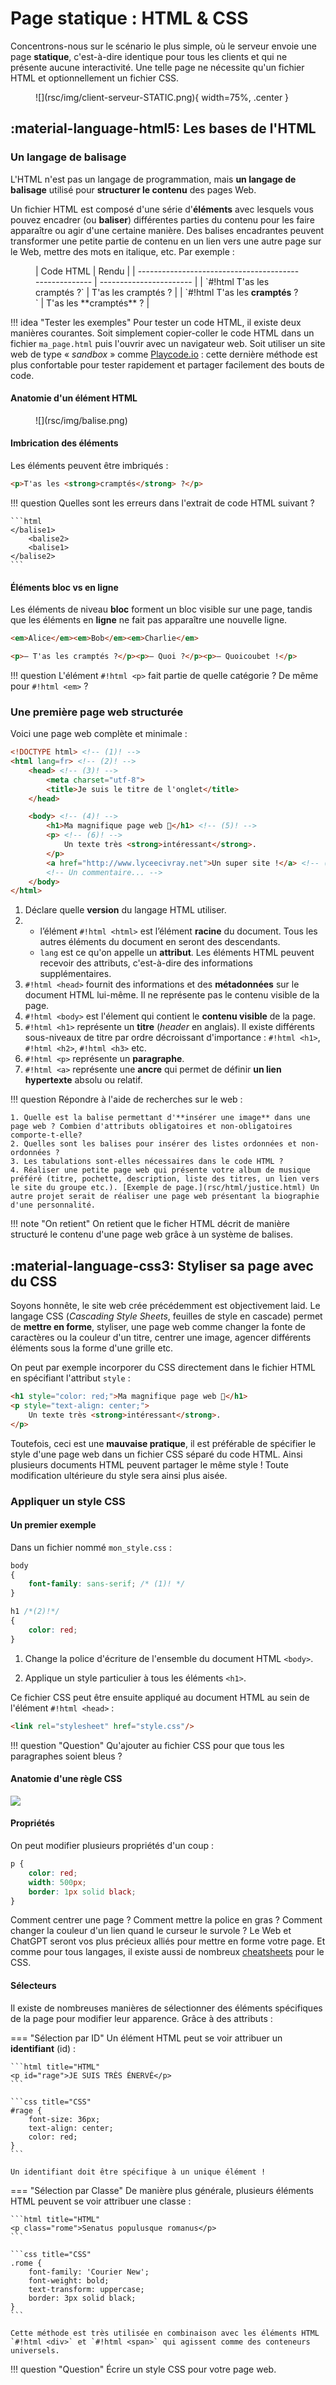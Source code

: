 # Page statique : HTML & CSS

Concentrons-nous sur le scénario le plus simple, où le serveur envoie une page **statique**, c'est-à-dire identique pour tous les clients et qui ne présente aucune interactivité. Une telle page ne nécessite qu'un fichier HTML et optionnellement un fichier CSS.

<figure markdown>
![](rsc/img/client-serveur-STATIC.png){ width=75%, .center }
</figure markdown>

## :material-language-html5: Les bases de l'HTML

### Un langage de balisage

L'HTML n'est pas un langage de programmation, mais **un langage de balisage** utilisé pour **structurer le contenu** des pages Web.

Un fichier HTML est composé d'une série d'**éléments** avec lesquels vous pouvez encadrer (ou **baliser**) différentes parties du contenu pour les faire apparaître ou agir d'une certaine manière. Des balises encadrantes peuvent transformer une petite partie de contenu en un lien vers une autre page sur le Web, mettre des mots en italique, etc. Par exemple :

<figure markdown>
| Code HTML                                              | Rendu                   |
| ------------------------------------------------------ | ----------------------- |
| `#!html T'as les cramptés ?`                           | T'as les cramptés ?     |
| `#!html T'as les <strong>cramptés</strong> ?` | T'as les **cramptés** ? |
</figure markdown>

!!! idea "Tester les exemples"
    Pour tester un code HTML, il existe deux manières courantes. Soit simplement copier-coller le code HTML dans un fichier `ma_page.html` puis l'ouvrir avec un navigateur web. Soit utiliser un site web de type « *sandbox* » comme [Playcode.io](https://playcode.io/1480073) : cette dernière méthode est plus confortable pour tester rapidement et partager facilement des bouts de code.

#### Anatomie d'un élément HTML

<figure markdown>
![](rsc/img/balise.png)
</figure markdown>

#### Imbrication des éléments

Les éléments peuvent être imbriqués :

```html
<p>T'as les <strong>cramptés</strong> ?</p>
```

!!! question
    Quelles sont les erreurs dans l'extrait de code HTML suivant ?

    ```html
    </balise1>
        <balise2>
        <balise1>
    </balise2>
    ```

#### Éléments bloc vs en ligne

Les éléments de niveau **bloc** forment un bloc visible sur une page, tandis que les éléments en **ligne** ne fait pas apparaître une nouvelle ligne.

```html
<em>Alice</em><em>Bob</em><em>Charlie</em>

<p>— T'as les cramptés ?</p><p>— Quoi ?</p><p>— Quoicoubet !</p>
```

!!! question
    L'élément `#!html <p>` fait partie de quelle catégorie ? De même pour `#!html <em>` ?


### Une première page web structurée

Voici une page web complète et minimale :

```html
<!DOCTYPE html> <!-- (1)! -->
<html lang=fr> <!-- (2)! -->
    <head> <!-- (3)! -->                                      
        <meta charset="utf-8"> 
        <title>Je suis le titre de l'onglet</title>
    </head>

    <body> <!-- (4)! --> 
        <h1>Ma magnifique page web 🌈</h1> <!-- (5)! --> 
        <p> <!-- (6)! --> 
            Un texte très <strong>intéressant</strong>. 
        </p>
        <a href="http://www.lyceecivray.net">Un super site !</a> <!-- (7)! --> 
        <!-- Un commentaire... -->
    </body>
</html>
```

1. Déclare quelle **version** du langage HTML utiliser.
2.  * l’élément `#!html <html>` est l’élément **racine** du document. Tous les autres éléments du document en seront des descendants. 
    * `lang` est ce qu'on appelle un **attribut**. Les éléments HTML peuvent recevoir des attributs, c'est-à-dire des informations supplémentaires.
3. `#!html <head>` fournit des informations et des **métadonnées** sur le document HTML lui-même. Il ne représente pas le contenu visible de la page.
4. `#!html <body>` est l'élement qui contient le **contenu visible** de la page.
5. `#!html <h1>` représente un **titre** (*header* en anglais). Il existe différents sous-niveaux de titre par ordre décroissant d'importance : `#!html <h1>`, `#!html <h2>`, `#!html <h3>` etc.
6. `#!html <p>` représente un **paragraphe**.
7. `#!html <a>` représente une **ancre** qui permet de définir **un lien hypertexte** absolu ou relatif.

!!! question
    Répondre à l'aide de recherches sur le web :

    1. Quelle est la balise permettant d'**insérer une image** dans une page web ? Combien d'attributs obligatoires et non-obligatoires comporte-t-elle?
    2. Quelles sont les balises pour insérer des listes ordonnées et non-ordonnées ?
    3. Les tabulations sont-elles nécessaires dans le code HTML ?
    4. Réaliser une petite page web qui présente votre album de musique préféré (titre, pochette, description, liste des titres, un lien vers le site du groupe etc.). [Exemple de page.](rsc/html/justice.html) Un autre projet serait de réaliser une page web présentant la biographie d'une personnalité.

!!! note "On retient"
    On retient que le ficher HTML décrit de manière structuré le contenu d'une page web grâce à un système de balises.

## :material-language-css3: Styliser sa page avec du CSS

Soyons honnête, le site web crée précédemment est objectivement laid. Le langage CSS (*Cascading Style Sheets*, feuilles de style en cascade) permet de **mettre en forme**, styliser, une page web comme changer la fonte de caractères ou la couleur d'un titre, centrer une image, agencer différents éléments sous la forme d'une grille etc.

On peut par exemple incorporer du CSS directement dans le fichier HTML en spécifiant l'attribut `style` :

```html
<h1 style="color: red;">Ma magnifique page web 🌈</h1>
<p style="text-align: center;">
    Un texte très <strong>intéressant</strong>.
</p>
```

Toutefois, ceci est une **mauvaise pratique**, il est préférable de spécifier le style d'une page web dans un fichier CSS séparé du code HTML. Ainsi plusieurs documents HTML peuvent partager le même style ! Toute modification ultérieure du style sera ainsi plus aisée.

### Appliquer un style CSS

#### Un premier exemple

Dans un fichier nommé `mon_style.css` :

```css title="mon_style.css"
body 
{
    font-family: sans-serif; /* (1)! */
}

h1 /*(2)!*/
{
    color: red;
}
```

1. Change la police d'écriture de l'ensemble du document HTML `<body>`.

2. Applique un style particulier à tous les éléments `<h1>`.


Ce fichier CSS peut être ensuite appliqué au document HTML au sein de l'élément `#!html <head>` :

```html
<link rel="stylesheet" href="style.css"/>
```

!!! question "Question"
    Qu'ajouter au fichier CSS pour que tous les paragraphes soient bleus ?


#### Anatomie d'une règle CSS

![](rsc/img/css.png)

#### Propriétés

On peut modifier plusieurs propriétés d'un coup :

```css
p {
    color: red;
    width: 500px;
    border: 1px solid black;
}
```

Comment centrer une page ? Comment mettre la police en gras ? Comment changer la couleur d'un lien quand le curseur le survole ? Le Web et ChatGPT seront vos plus précieux alliés pour mettre en forme votre page. Et comme pour tous langages, il existe aussi de nombreux [cheatsheets](https://raw.githubusercontent.com/iLoveCodingOrg/css-cheatsheet/master/css-cheatsheet.gif) pour le CSS.

#### Sélecteurs

Il existe de nombreuses manières de sélectionner des éléments spécifiques de la page pour modifier leur apparence. Grâce à des attributs :  

=== "Sélection par ID"
    Un élément HTML peut se voir attribuer un **identifiant** (id) :

    ```html title="HTML"
    <p id="rage">JE SUIS TRÈS ÉNERVÉ</p>
    ```

    ```css title="CSS"
    #rage {
        font-size: 36px;
        text-align: center;
        color: red;
    }
    ```

    Un identifiant doit être spécifique à un unique élément !

=== "Sélection par Classe"
    De manière plus générale, plusieurs éléments HTML peuvent se voir attribuer une classe : 

    ```html title="HTML"
    <p class="rome">Senatus populusque romanus</p>
    ```

    ```css title="CSS"
    .rome {
        font-family: 'Courier New';
        font-weight: bold;
        text-transform: uppercase;
        border: 3px solid black;
    }
    ```

    Cette méthode est très utilisée en combinaison avec les éléments HTML `#!html <div>` et `#!html <span>` qui agissent comme des conteneurs universels. 

!!! question "Question"
    Écrire un style CSS pour votre page web.